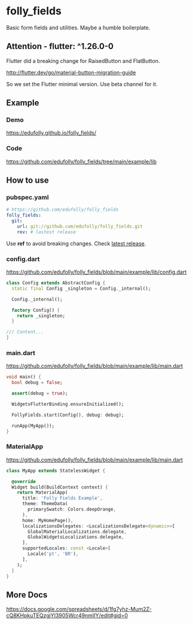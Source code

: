 # folly_fields

Basic form fields and utilities. Maybe a humble boilerplate.

## Attention - flutter: ^1.26.0-0

Flutter did a breaking change for RaisedButton and FlatButton.

http://flutter.dev/go/material-button-migration-guide

So we set the Flutter minimal version. Use beta channel for it.

## Example

### Demo
https://edufolly.github.io/folly_fields/

### Code
https://github.com/edufolly/folly_fields/tree/main/example/lib

## How to use

### pubspec.yaml

``` yaml
# https://github.com/edufolly/folly_fields
folly_fields:
  git:
    url: git://github.com/edufolly/folly_fields.git
    rev: # lastest release
```
Use **ref** to avoid breaking changes. Check [latest release](https://github.com/edufolly/folly_fields/releases).

### config.dart
https://github.com/edufolly/folly_fields/blob/main/example/lib/config.dart
```dart
class Config extends AbstractConfig {
  static final Config _singleton = Config._internal();

  Config._internal();

  factory Config() {
    return _singleton;
  }

/// Content...
}
```

### main.dart
https://github.com/edufolly/folly_fields/blob/main/example/lib/main.dart
```dart
void main() {
  bool debug = false;

  assert(debug = true);

  WidgetsFlutterBinding.ensureInitialized();

  FollyFields.start(Config(), debug: debug);

  runApp(MyApp());
}
```

### MaterialApp
https://github.com/edufolly/folly_fields/blob/main/example/lib/main.dart
```dart
class MyApp extends StatelessWidget {

  @override
  Widget build(BuildContext context) {
    return MaterialApp(
      title: 'Folly Fields Example',
      theme: ThemeData(
        primarySwatch: Colors.deepOrange,
      ),
      home: MyHomePage(),
      localizationsDelegates: <LocalizationsDelegate<dynamic>>[
        GlobalMaterialLocalizations.delegate,
        GlobalWidgetsLocalizations.delegate,
      ],
      supportedLocales: const <Locale>[
        Locale('pt', 'BR'),
      ],
    );
  }
}
```

## More Docs

https://docs.google.com/spreadsheets/d/1fg7yhz-Mum2Z-cQ8KHpkuTEQzgjYI3905Wcr49nmIIY/edit#gid=0